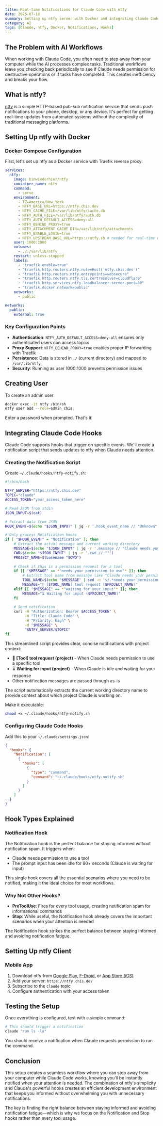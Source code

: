 ```yaml
---
title: Real-time Notifications for Claude Code with ntfy
date: 2025-07-18
summary: Setting up ntfy server with Docker and integrating Claude Code hooks for instant notifications when AI needs permission or completes tasks.
category: AI
tags: [Claude, ntfy, Docker, Notifications, Hooks]
---
```


## The Problem with AI Workflows

When working with Claude Code, you often need to step away from your computer while the AI processes complex tasks. Traditional workflows leave you checking back periodically to see if Claude needs permission for destructive operations or if tasks have completed. This creates inefficiency and breaks your flow.

## What is ntfy?

[ntfy](https://ntfy.sh/) is a simple HTTP-based pub-sub notification service that sends push notifications to your phone, desktop, or any device. It's perfect for getting real-time updates from automated systems without the complexity of traditional messaging platforms.

## Setting Up ntfy with Docker

### Docker Compose Configuration

First, let's set up ntfy as a Docker service with Traefik reverse proxy:

```yaml
services:
  ntfy:
    image: binwiederhier/ntfy
    container_name: ntfy
    command:
      - serve
    environment:
      - TZ=America/New_York
      - NTFY_BASE_URL=https://ntfy.chis.dev
      - NTFY_CACHE_FILE=/var/lib/ntfy/cache.db
      - NTFY_AUTH_FILE=/var/lib/ntfy/auth.db
      - NTFY_AUTH_DEFAULT_ACCESS=deny-all
      - NTFY_BEHIND_PROXY=true
      - NTFY_ATTACHMENT_CACHE_DIR=/var/lib/ntfy/attachments
      - NTFY_ENABLE_LOGIN=true
      - NTFY_UPSTREAM_BASE_URL=https://ntfy.sh # needed for real-time updates on iOS
    user: 1000:1000
    volumes:
      - ./:/var/lib/ntfy
    restart: unless-stopped
    labels:
      - "traefik.enable=true"
      - "traefik.http.routers.ntfy.rule=Host(`ntfy.chis.dev`)"
      - "traefik.http.routers.ntfy.entrypoints=websecure"
      - "traefik.http.routers.ntfy.tls.certresolver=cloudflare"
      - "traefik.http.services.ntfy.loadbalancer.server.port=80"
      - "traefik.docker.network=public"
    networks:
      - public

networks:
  public:
    external: true
```

### Key Configuration Points

- **Authentication**: `NTFY_AUTH_DEFAULT_ACCESS=deny-all` ensures only authenticated users can access topics
- **Proxy Support**: `NTFY_BEHIND_PROXY=true` enables proper IP forwarding with Traefik
- **Persistence**: Data is stored in `./` (current directory) and mapped to `/var/lib/ntfy`
- **Security**: Running as user 1000:1000 prevents permission issues

## Creating User

To create an admin user:

```bash
docker exec -it ntfy /bin/sh
ntfy user add --role=admin chis
```

Enter a password when prompted. That's it!

## Integrating Claude Code Hooks

Claude Code supports hooks that trigger on specific events. We'll create a notification script that sends updates to ntfy when Claude needs attention.

### Creating the Notification Script

Create `~/.claude/hooks/ntfy-notify.sh`:

```bash
#!/bin/bash

NTFY_SERVER="https://ntfy.chis.dev"
TOPIC="claude"
ACCESS_TOKEN="your_access_token_here"

# Read JSON from stdin
JSON_INPUT=$(cat)

# Extract data from JSON
HOOK_EVENT=$(echo "$JSON_INPUT" | jq -r '.hook_event_name // "Unknown"')

# Only process Notification hooks
if [ "$HOOK_EVENT" = "Notification" ]; then
    # Extract the actual message and current working directory
    MESSAGE=$(echo "$JSON_INPUT" | jq -r '.message // "Claude needs your input"')
    CWD=$(echo "$JSON_INPUT" | jq -r '.cwd // ""')
    PROJECT_NAME=$(basename "$CWD")
    
    # Check if this is a permission request for a tool
    if [[ "$MESSAGE" == *"needs your permission to use"* ]]; then
        # Extract tool name from message like "Claude needs your permission to use Bash"
        TOOL_NAME=$(echo "$MESSAGE" | sed -n 's/.*needs your permission to use \([^.]*\).*/\1/p')
        MESSAGE="🔧 [$TOOL_NAME] tool request ($PROJECT_NAME)"
    elif [[ "$MESSAGE" == *"waiting for your input"* ]]; then
        MESSAGE="⏳ Waiting for input ($PROJECT_NAME)"
    fi
    
    # Send notification
    curl -H "Authorization: Bearer $ACCESS_TOKEN" \
         -H "Title: Claude Code" \
         -H "Priority: high" \
         -d "$MESSAGE" \
         "$NTFY_SERVER/$TOPIC"
fi
```

This streamlined script provides clear, concise notifications with project context:
- 🔧 **[Tool] tool request (project)** - When Claude needs permission to use a specific tool
- ⏳ **Waiting for input (project)** - When Claude is idle and waiting for your response
- Other notification messages are passed through as-is

The script automatically extracts the current working directory name to provide context about which project Claude is working on.

Make it executable:
```bash
chmod +x ~/.claude/hooks/ntfy-notify.sh
```

### Configuring Claude Code Hooks

Add this to your `~/.claude/settings.json`:

```json
{
  "hooks": {
    "Notification": [
      {
        "hooks": [
          {
            "type": "command",
            "command": "~/.claude/hooks/ntfy-notify.sh"
          }
        ]
      }
    ]
  }
}
```

## Hook Types Explained

### Notification Hook
The Notification hook is the perfect balance for staying informed without notification spam. It triggers when:
- Claude needs permission to use a tool
- The prompt input has been idle for 60+ seconds (Claude is waiting for input)

This single hook covers all the essential scenarios where you need to be notified, making it the ideal choice for most workflows.

### Why Not Other Hooks?
- **PreToolUse**: Fires for every tool usage, creating notification spam for informational commands
- **Stop**: While useful, the Notification hook already covers the important scenarios when your attention is needed

The Notification hook strikes the perfect balance between staying informed and avoiding notification fatigue.

## Setting Up ntfy Client

### Mobile App
1. Download ntfy from [Google Play](https://play.google.com/store/apps/details?id=io.heckel.ntfy), [F-Droid](https://f-droid.org/packages/io.heckel.ntfy/), or [App Store (iOS)](https://apps.apple.com/app/ntfy/id1625396347)
2. Add your server: `https://ntfy.chis.dev`
3. Subscribe to the `claude` topic
4. Configure authentication with your access token

## Testing the Setup

Once everything is configured, test with a simple command:

```bash
# This should trigger a notification
claude "run ls -la"
```

You should receive a notification when Claude requests permission to run the command.

## Conclusion

This setup creates a seamless workflow where you can step away from your computer while Claude Code works, knowing you'll be instantly notified when your attention is needed. The combination of ntfy's simplicity and Claude's powerful hooks creates an efficient development environment that keeps you informed without overwhelming you with unnecessary notifications.

The key is finding the right balance between staying informed and avoiding notification fatigue—which is why we focus on the Notification and Stop hooks rather than every tool usage.